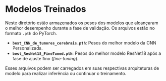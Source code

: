 # Modelos Treinados

Neste diretório estão armazenados os pesos dos modelos que alcançaram o melhor desempenho durante a fase de validação. Os arquivos estão no formato `.pth` do PyTorch.

-   **`best_CNN_de_tumores_cerebrais.pth`**: Pesos do melhor modelo da CNN Personalizada.
-   **`best_ResNet18_FineTuned.pth`**: Pesos do melhor modelo ResNet18 após a fase de ajuste fino (*fine-tuning*).

Esses arquivos podem ser carregados em suas respectivas arquiteturas de modelo para realizar inferência ou continuar o treinamento.